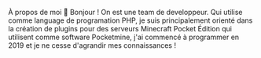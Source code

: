 À propos de moi
🌿 Bonjour ! On est une team de developpeur. Qui utilise comme language de programation PHP, je suis principalement orienté dans la création de plugins pour des serveurs Minecraft Pocket Édition qui utilisent comme software Pocketmine, j'ai commencé à programmer en 2019 et je ne cesse d'agrandir mes connaissances !


